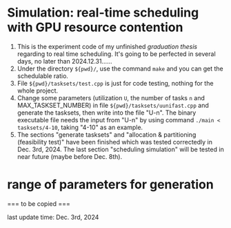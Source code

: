 # Simulation: real-time scheduling with GPU resource contention

1. This is the experiment code of my unfinished *graduation thesis* regarding to real time scheduling. It's going to be perfected in several days, no later than 2024.12.31......
2. Under the directory `${pwd}/`, use the command `make` and you can get the schedulable ratio.
3. File `${pwd}/tasksets/test.cpp` is just for code testing, nothing for the whole project.
4. Change some parameters (utilization `U`, the number of tasks `n` and MAX_TASKSET_NUMBER) in file `${pwd}/tasksets/uunifast.cpp` and generate the tasksets, then write into the file "U-n". The binary executable file needs the input from "U-n" by using command `./main < tasksets/4-10`, taking "4-10" as an example.
5. The sections "generate tasksets" and "allocation & partitioning (feasibility test)" have been finished which was tested correctedly in Dec. 3rd, 2024. The last section "scheduling simulation" will be tested in near future (maybe before Dec. 8th).

# range of parameters for generation
=== to be copied ===

last update time: Dec. 3rd, 2024
